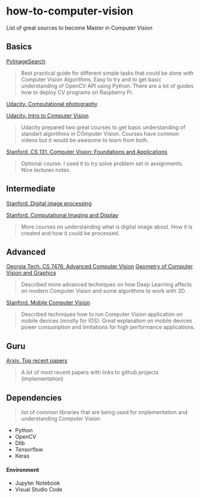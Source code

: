# how-to-computer-vision
List of great sources to become Master in Computer Vision

## Basics

[PyImageSearch](http://www.pyimagesearch.com/)
> Best practical guide for different simple tasks that could be done with Computer Vision Algorithms. Easy to try and to get basic understanding of OpenCV API using Python. There are a lot of guides how to deploy CV programs on Raspberry Pi.


[Udacity. Computational photography](https://www.udacity.com/course/computational-photography--ud955)

[Udacity. Intro to Computer Vision](https://www.udacity.com/course/introduction-to-computer-vision--ud810)

> Udacity prepared two great courses to get basic understanding of standart algorithms in COmputer Vision. Courses have common videos but it would be awesome to learn from both.

[Stanford. CS 131. Computer Vision: Foundations and Applications](http://vision.stanford.edu/teaching/cs131_fall1617/schedule.html)
> Optional course. I used it to try solve problem set in assignments. Nice lectures notes. 

## Intermediate

[Stanford. Digital image processing](https://web.stanford.edu/class/ee368/schedule.html)

[Stanford. Computational Imaging and Display](http://stanford.edu/class/ee367/)
> More courses on understanding what is digital image about. How it is created and how it could be processed.

## Advanced

[Georgia Tech. CS 7476. Advanced Computer Vision](https://www.cc.gatech.edu/~hays/7476/)
[Geometry of Computer Vision and Graphics](https://cw.fel.cvut.cz/wiki/courses/a4m33gvg/start)
> Described more advanced techniques on how Deep Learning affects on modern Computer Vision and some algorithms to work with 3D.

[Stanford. Mobile Computer Vision](http://web.stanford.edu/class/cs231m/syllabus.html)
> Described techniques how to run Computer Vision application on mobile devices (mostly for IOS). Great explanation on mobile devices power consumption and limitations for high performance applications. 

## Guru

[Arxiv. Top recent papers](http://www.arxiv-sanity.com/)
> A lot of most recent papers with links to github projects (implementation)

## Dependencies

> list of common libraries that are being used for implementation and understanding Computer Vision

- Python 
- OpenCV    
- Dlib
- Tensorflow
- Keras

#### Environment
- Jupyter Notebook
- Visual Studio Code









